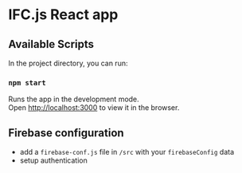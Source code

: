 # IFC.js React app

## Available Scripts

In the project directory, you can run:

### `npm start`

Runs the app in the development mode.\
Open [http://localhost:3000](http://localhost:3000) to view it in the browser.

## Firebase configuration

- add a `firebase-conf.js` file in `/src` with your `firebaseConfig` data
- setup authentication


